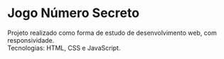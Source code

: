 # Jogo Número Secreto
Projeto realizado como forma de estudo de desenvolvimento web, com responsividade.  
Tecnologias: HTML, CSS e JavaScript.
